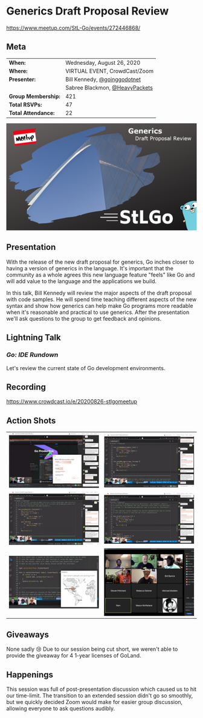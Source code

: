 # Generics Draft Proposal Review
https://www.meetup.com/StL-Go/events/272446868/

## Meta 
| | |
| --- | --- |
| **When:** | Wednesday, August 26, 2020 |
| **Where:** | VIRTUAL EVENT, CrowdCast/Zoom |
| **Presenter:** | Bill Kennedy, [@goinggodotnet](https://twitter.com/goinggodotnet) |
| | Sabree Blackmon, [@HeavyPackets](https://twitter.com/HeavyPackets) |
| **Group Membership:** | 421 |
| **Total RSVPs:** | 47 |
| **Total Attendance:** | 22 |

![](images/cover.png)

## Presentation
With the release of the new draft proposal for generics, Go inches closer to having a version of generics in the language. It's important that the community as a whole agrees this new language feature "feels" like Go and will add value to the language and the applications we build.

In this talk, Bill Kennedy will review the major aspects of the draft proposal with code samples. He will spend time teaching different aspects of the new syntax and show how generics can help make Go programs more readable when it's reasonable and practical to use generics. After the presentation we'll ask questions to the group to get feedback and opinions.

## Lightning Talk
### _Go: IDE Rundown_
Let's review the current state of Go development environments.

## Recording
https://www.crowdcast.io/e/20200826-stlgomeetup

## Action Shots
|  |  |
| --- | --- |
| ![](images/20200826-01.png) | ![](images/20200826-02.png) |
| ![](images/20200826-03.png) | ![](images/20200826-04.png) |
| ![](images/20200826-05.png) | ![](images/20200826-06.png) |

## Giveaways
None sadly :cry: Due to our session being cut short, we weren't able to provide the giveaway for 4 1-year licenses of GoLand.

## Happenings
This session was full of post-presentation discussion which caused us to hit our time-limit. The transition to an extended session didn't go so smoothly, but we quickly decided Zoom would make for easier group discussion, allowing everyone to ask questions audibly. 
